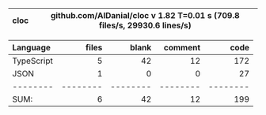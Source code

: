 
cloc|github.com/AlDanial/cloc v 1.82  T=0.01 s (709.8 files/s, 29930.6 lines/s)
--- | ---

Language|files|blank|comment|code
:-------|-------:|-------:|-------:|-------:
TypeScript|5|42|12|172
JSON|1|0|0|27
--------|--------|--------|--------|--------
SUM:|6|42|12|199
